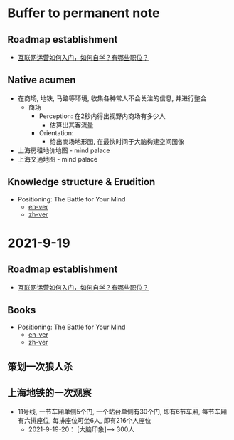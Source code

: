 # Buffer to permanent note
## Roadmap establishment
- [互联网运营如何入门，如何自学？有哪些职位？](https://www.zhihu.com/question/270989134)

## Native acumen
- 在商场, 地铁, 马路等环境, 收集各种常人不会关注的信息, 并进行整合
  - 商场
    - Perception: 在2秒内得出视野内商场有多少人
      - 估算出其客流量
    - Orientation:
      - 给出商场地形图, 在最快时间于大脑构建空间图像
- 上海房租地价地图 - mind palace
- 上海交通地图 - mind palace
## Knowledge structure & Erudition
- Positioning: The Battle for Your Mind
  - [en-ver](https://www.yourhomeworksolutions.com/wp-content/uploads/edd/2016/10/20160124032608positioning_the_battle_for_your_mind_.pdf)
  - [zh-ver](https://zydemo.github.io/public/pdf/%E5%AE%9A%E4%BD%8D.pdf)

# 2021-9-19
## Roadmap establishment
- [互联网运营如何入门，如何自学？有哪些职位？](https://www.zhihu.com/question/270989134)

## Books
- Positioning: The Battle for Your Mind
  - [en-ver](https://www.yourhomeworksolutions.com/wp-content/uploads/edd/2016/10/20160124032608positioning_the_battle_for_your_mind_.pdf)
  - [zh-ver](https://zydemo.github.io/public/pdf/%E5%AE%9A%E4%BD%8D.pdf)

## 策划一次狼人杀

## 上海地铁的一次观察
- 11号线, 一节车厢单侧5个门, 一个站台单侧有30个门, 即有6节车厢, 每节车厢有六排座位, 每排座位可坐6人, 即有216个人座位
  - 2021-9-19-20： \[大脑印象\]--> 300人